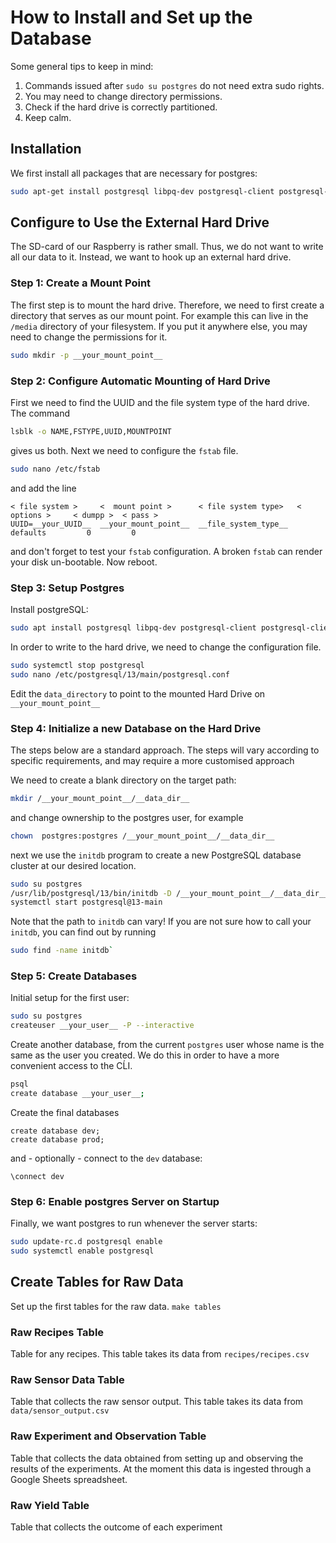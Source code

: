 # How to Install and Set up the Database

Some general tips to keep in mind:

1. Commands issued after `sudo su postgres` do not need extra sudo rights.
2. You may need to change directory permissions.
3. Check if the hard drive is correctly partitioned.
4. Keep calm.

## Installation

We first install all packages that are necessary for postgres:
```bash
sudo apt-get install postgresql libpq-dev postgresql-client postgresql-client-common pgadmin3
```

## Configure to Use the External Hard Drive

The SD-card of our Raspberry is rather small.
Thus, we do not want to write all our data to it.
Instead, we want to hook up an external hard drive.

### Step 1: Create a Mount Point

The first step is to mount the hard drive.
Therefore, we need to first create a directory that serves as our mount point.
For example this can live in the `/media` directory of your filesystem.
If you put it anywhere else, you may need to change the permissions for it.

```bash
sudo mkdir -p __your_mount_point__
```

### Step 2: Configure Automatic Mounting of Hard Drive

First we need to find the UUID and the file system type of the hard drive. The command

```bash
lsblk -o NAME,FSTYPE,UUID,MOUNTPOINT
```

gives us both.
Next we need to configure the `fstab` file.

```bash
sudo nano /etc/fstab
```

and add the line

```
< file system >     <  mount point >      < file system type>   < options >     < dumpp >  < pass >
UUID=__your_UUID__  __your_mount_point__  __file_system_type__  defaults         0         0
```

and don't forget to test your `fstab` configuration. 
A broken `fstab` can render your disk un-bootable.
Now reboot.

### Step 3: Setup Postgres

Install postgreSQL:

```bash
sudo apt install postgresql libpq-dev postgresql-client postgresql-client-common -y
```

In order to write to the hard drive, we need to change the configuration file.

```bash
sudo systemctl stop postgresql
sudo nano /etc/postgresql/13/main/postgresql.conf
```

Edit the `data_directory` to point to the mounted Hard Drive on `__your_mount_point__` 

### Step 4: Initialize a new Database on the Hard Drive 

The steps below are a standard approach. 
The steps will vary according to specific requirements, and may require a more customised approach

We need to create a blank directory on the target path: 

```bash
mkdir /__your_mount_point__/__data_dir__
```

and change ownership to the postgres user, for example

```bash
chown  postgres:postgres /__your_mount_point__/__data_dir__
```
next we use the `initdb` program to create a new PostgreSQL database cluster at our desired location.

```bash
sudo su postgres
/usr/lib/postgresql/13/bin/initdb -D /__your_mount_point__/__data_dir__
systemctl start postgresql@13-main
```

Note that the path to `initdb` can vary!
If you are not sure how to call your `initdb`, you can find out by running 
```bash
sudo find -name initdb`
```

### Step 5: Create Databases

Initial setup for the first user:

```bash
sudo su postgres
createuser __your_user__ -P --interactive
```

Create another database, from the current `postgres` user whose name is the same as the user you created.
We do this in order to have a more convenient access to the CĹI.

```bash
psql
create database __your_user__;
```

Create the final databases

```psql
create database dev;
create database prod;
```

and - optionally - connect to the `dev` database:

```psql
\connect dev
```

### Step 6: Enable postgres Server on Startup

Finally, we want postgres to run whenever the server starts: 

```bash
sudo update-rc.d postgresql enable
sudo systemctl enable postgresql
```

## Create Tables for Raw Data

Set up the first tables for the raw data.
```make tables```

### Raw Recipes Table

Table for any recipes. This table takes its data from `recipes/recipes.csv` 

### Raw Sensor Data Table

Table that collects the raw sensor output. This table takes its data from `data/sensor_output.csv`

### Raw Experiment and Observation Table

Table that collects the data obtained from setting up and observing the results of the experiments.
At the moment this data is ingested through a Google Sheets spreadsheet.

### Raw Yield Table

Table that collects the outcome of each experiment

